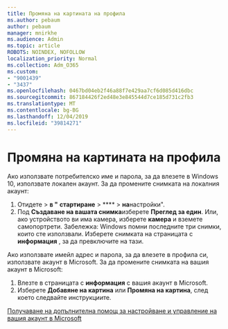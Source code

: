 ```yaml
---
title: Промяна на картината на профила
ms.author: pebaum
author: pebaum
manager: mnirkhe
ms.audience: Admin
ms.topic: article
ROBOTS: NOINDEX, NOFOLLOW
localization_priority: Normal
ms.collection: Adm_O365
ms.custom:
- "9001439"
- "3437"
ms.openlocfilehash: 0467bd04eb2f46a88f7e429aa7cf6d085d416dbc
ms.sourcegitcommit: 867184426f2ed48e3e845544d7ce185d731c2fb3
ms.translationtype: MT
ms.contentlocale: bg-BG
ms.lasthandoff: 12/04/2019
ms.locfileid: "39814271"
---
```

# <a name="change-account-picture"></a>Промяна на картината на профила

Ако използвате потребителско име и парола, за да влезете в Windows 10, използвате локален акаунт. За да промените снимката на локалния акаунт:

1. Отидете > **в "** **стартиране** > **** > **на**настройки".
2. Под **Създаване на вашата снимка**изберете **Преглед за един**. Или, ако устройството ви има камера, изберете **камера** и вземете самопортрети. 
    Забележка: Windows помни последните три снимки, които сте използвали. Изберете снимката на страницата с **информация** , за да превключите на тази.

Ако използвате имейл адрес и парола, за да влезете в профила си, използвате акаунт в Microsoft. За да промените снимката на вашия акаунт в Microsoft:

1. Влезте в страницата с **информация** с вашия акаунт в Microsoft.
2. Изберете **Добавяне на картина** или **Промяна на картина**, след което следвайте инструкциите.

[Получаване на допълнителна помощ за настройване и управление на вашия акаунт в Microsoft](https://support.microsoft.com/products/microsoft-account?category=manage-account)